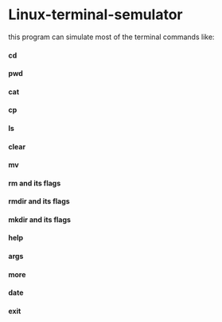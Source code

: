 # Linux-terminal-semulator
this program can simulate most of the terminal commands like: 
#### cd 
#### pwd
#### cat
#### cp
#### ls
#### clear
#### mv
#### rm and its flags
#### rmdir  and its flags
#### mkdir and its flags
#### help
#### args
#### more
#### date
#### exit
